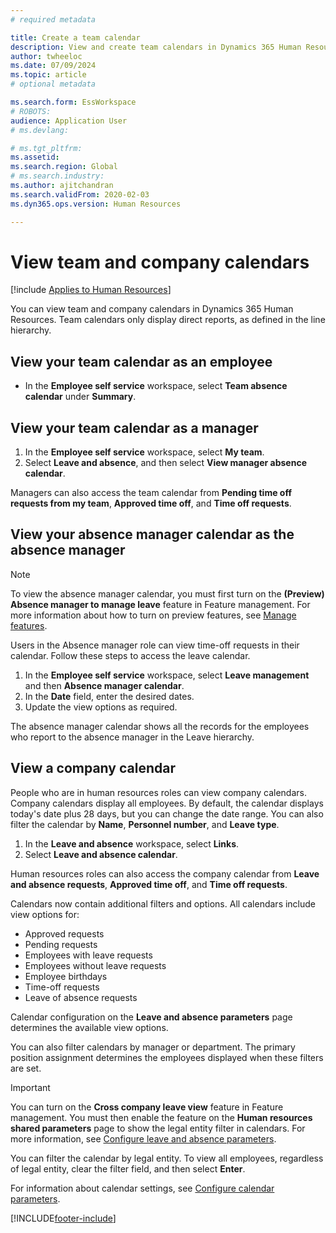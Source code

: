 ```yaml
---
# required metadata

title: Create a team calendar
description: View and create team calendars in Dynamics 365 Human Resources.
author: twheeloc
ms.date: 07/09/2024
ms.topic: article
# optional metadata

ms.search.form: EssWorkspace
# ROBOTS: 
audience: Application User
# ms.devlang: 

# ms.tgt_pltfrm: 
ms.assetid: 
ms.search.region: Global
# ms.search.industry: 
ms.author: ajitchandran
ms.search.validFrom: 2020-02-03
ms.dyn365.ops.version: Human Resources

---
```


# View team and company calendars

[!include [Applies to Human Resources](../includes/applies-to-hr.md)]

You can view team and company calendars in Dynamics 365 Human Resources. Team calendars only display direct reports, as defined in the line hierarchy.

## View your team calendar as an employee

- In the **Employee self service** workspace, select **Team absence calendar** under **Summary**.

## View your team calendar as a manager

1. In the **Employee self service** workspace, select **My team**.
2. Select **Leave and absence**, and then select **View manager absence calendar**.

Managers can also access the team calendar from **Pending time off requests from my team**, **Approved time off**, and **Time off requests**. 

## View your absence manager calendar as the absence manager

> [!NOTE]
> To view the absence manager calendar, you must first turn on the **(Preview) Absence manager to manage leave** feature in Feature management. For more information about how to turn on preview features, see [Manage features](hr-admin-manage-features.md).

Users in the Absence manager role can view time-off requests in their calendar. Follow these steps to access the leave calendar.

1. In the **Employee self service** workspace, select **Leave management** and then **Absence manager calendar**.
2. In the **Date** field, enter the desired dates.
3. Update the view options as required.

The absence manager calendar shows all the records for the employees who report to the absence manager in the Leave hierarchy.

## View a company calendar

People who are in human resources roles can view company calendars. Company calendars display all employees. By default, the calendar displays today's date plus 28 days, but you can change the date range. You can also filter the calendar by **Name**, **Personnel number**, and **Leave type**.

1. In the **Leave and absence** workspace, select **Links**.
2. Select **Leave and absence calendar**.

Human resources roles can also access the company calendar from **Leave and absence requests**, **Approved time off**, and **Time off requests**. 

Calendars now contain additional filters and options. All calendars include view options for:

- Approved requests
- Pending requests
- Employees with leave requests
- Employees without leave requests
- Employee birthdays
- Time-off requests 
- Leave of absence requests

Calendar configuration on the **Leave and absence parameters** page determines the available view options.

You can also filter calendars by manager or department. The primary position assignment determines the employees displayed when these filters are set. 

> [!IMPORTANT]
> You can turn on the **Cross company leave view** feature in Feature management. You must then enable the feature on the **Human resources shared parameters** page to show the legal entity filter in calendars. For more information, see [Configure leave and absence parameters](hr-leave-and-absence-parameters.md).
> 
> You can filter the calendar by legal entity. To view all employees, regardless of legal entity, clear the filter field, and then select **Enter**. 

For information about calendar settings, see [Configure calendar parameters](hr-leave-and-absence-parameters.md?configure-calendar-parameters).

[!INCLUDE[footer-include](../includes/footer-banner.md)]
